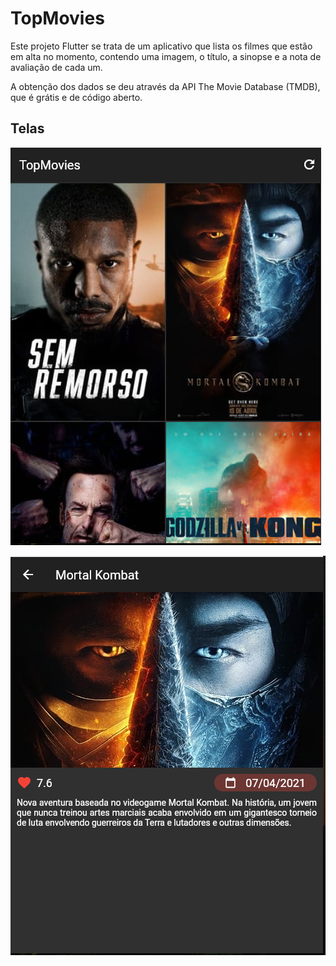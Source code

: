 # TopMovies

Este projeto Flutter se trata de um aplicativo que lista os
filmes que estão em alta no momento, contendo uma imagem, o 
título, a sinopse e a nota de avaliação de cada um. 

A obtenção dos dados se deu através da API The Movie Database
(TMDB), que é grátis e de código aberto.

## Telas
![Tela inicial](assets/media/tela1.PNG)

![Tela de detalhes de um filme](assets/media/tela2.PNG)

